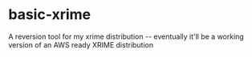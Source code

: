 basic-xrime
===========

A reversion tool for my xrime distribution -- eventually it'll be a working version of an AWS ready XRIME distribution
